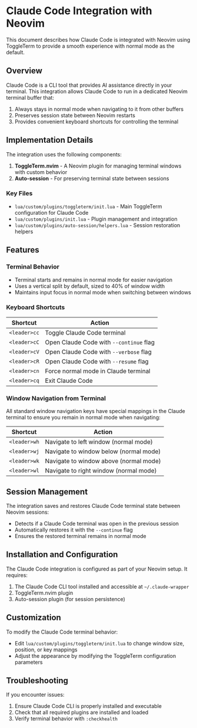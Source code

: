 # Claude Code Integration with Neovim

This document describes how Claude Code is integrated with Neovim using ToggleTerm to provide a smooth experience with normal mode as the default.

## Overview

Claude Code is a CLI tool that provides AI assistance directly in your terminal. This integration allows Claude Code to run in a dedicated Neovim terminal buffer that:

1. Always stays in normal mode when navigating to it from other buffers
2. Preserves session state between Neovim restarts
3. Provides convenient keyboard shortcuts for controlling the terminal

## Implementation Details

The integration uses the following components:

1. **ToggleTerm.nvim** - A Neovim plugin for managing terminal windows with custom behavior
2. **Auto-session** - For preserving terminal state between sessions

### Key Files

- `lua/custom/plugins/toggleterm/init.lua` - Main ToggleTerm configuration for Claude Code
- `lua/custom/plugins/init.lua` - Plugin management and integration
- `lua/custom/plugins/auto-session/helpers.lua` - Session restoration helpers

## Features

### Terminal Behavior

- Terminal starts and remains in normal mode for easier navigation
- Uses a vertical split by default, sized to 40% of window width
- Maintains input focus in normal mode when switching between windows

### Keyboard Shortcuts

| Shortcut       | Action                                 |
|----------------|----------------------------------------|
| `<leader>cc`   | Toggle Claude Code terminal             |
| `<leader>cC`   | Open Claude Code with `--continue` flag |
| `<leader>cV`   | Open Claude Code with `--verbose` flag  |
| `<leader>cR`   | Open Claude Code with `--resume` flag   |
| `<leader>cn`   | Force normal mode in Claude terminal    |
| `<leader>cq`   | Exit Claude Code                        |

### Window Navigation from Terminal

All standard window navigation keys have special mappings in the Claude terminal to ensure you remain in normal mode when navigating:

| Shortcut       | Action                                 |
|----------------|----------------------------------------|
| `<leader>wh`   | Navigate to left window (normal mode)  |
| `<leader>wj`   | Navigate to window below (normal mode) |
| `<leader>wk`   | Navigate to window above (normal mode) |
| `<leader>wl`   | Navigate to right window (normal mode) |

## Session Management

The integration saves and restores Claude Code terminal state between Neovim sessions:

- Detects if a Claude Code terminal was open in the previous session
- Automatically restores it with the `--continue` flag
- Ensures the restored terminal remains in normal mode

## Installation and Configuration

The Claude Code integration is configured as part of your Neovim setup. It requires:

1. The Claude Code CLI tool installed and accessible at `~/.claude-wrapper`
2. ToggleTerm.nvim plugin
3. Auto-session plugin (for session persistence)

## Customization

To modify the Claude Code terminal behavior:

- Edit `lua/custom/plugins/toggleterm/init.lua` to change window size, position, or key mappings
- Adjust the appearance by modifying the ToggleTerm configuration parameters

## Troubleshooting

If you encounter issues:

1. Ensure Claude Code CLI is properly installed and executable
2. Check that all required plugins are installed and loaded
3. Verify terminal behavior with `:checkhealth`
